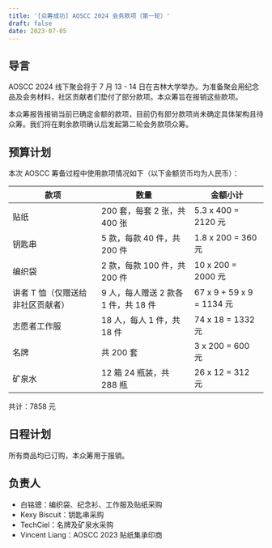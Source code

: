 ```yaml
---
title: '[众筹成功] AOSCC 2024 会务款项（第一轮）'
draft: false
date: 2023-07-05
---
```


## 导言

AOSCC 2024 线下聚会将于 7 月 13 - 14 日在吉林大学举办。为准备聚会用纪念品及会务材料，社区贡献者们垫付了部分款项。本众筹旨在报销这些款项。

本众筹报告报销当前已确定金额的款项，目前仍有部分款项尚未确定具体架构且待众筹。我们将在剩余款项确认后发起第二轮会务款项众筹。

## 预算计划

本次 AOSCC 筹备过程中使用款项情况如下（以下金额货币均为人民币）：

| 款项                                      | 数量                                 | 金额小计                  |
|-------------------------------------------|--------------------------------------|---------------------------|
| 贴纸                                      | 200 套，每套 2 张，共 400 张         | 5.3 x 400 = 2120 元       |
| 钥匙串                                    | 5 款，每款 40 件，共 200 件          | 1.8 x 200 = 360 元        |
| 编织袋                                    | 2 款，每款 100 件，共 200 件         | 10 x 200 = 2000 元        |
| 讲者 T 恤（仅赠送给非社区贡献者）         | 9 人，每人赠送 2 款各 1 件，共 18 件 | 67 x 9 + 59 x 9 = 1134 元 |
| 志愿者工作服                              | 18 人，每人 1 件，共 18 件           | 74 x 18 = 1332 元         |
| 名牌                                      | 共 200 套                            | 3 x 200 = 600 元          |
| 矿泉水                                    | 12 箱 24 瓶装，共 288 瓶             | 26 x 12 = 312 元          |

共计：7858 元

## 日程计划

所有商品均已订购，本众筹用于报销。

## 负责人

- 白铭骢：编织袋、纪念衫、工作服及贴纸采购
- Kexy Biscuit：钥匙串采购
- TechCiel：名牌及矿泉水采购
- Vincent Liang：AOSCC 2023 贴纸集承印商
